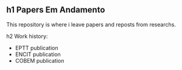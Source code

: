 h1 Papers Em Andamento
---
This repository is where i leave papers and reposts from researchs.

h2 Work history:

* EPTT publication
* ENCIT publication 
* COBEM publication
